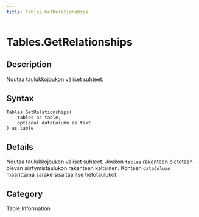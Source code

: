 ```yaml
---
title: Tables.GetRelationships
---
```


# Tables.GetRelationships


## Description

Noutaa taulukkojoukon väliset suhteet.


## Syntax

```powerquery
Tables.GetRelationships(
    tables as table,
    optional dataColumn as text
) as table
```


## Details

Noutaa taulukkojoukon väliset suhteet. Joukon <code>tables</code> rakenteen oletetaan olevan siirtymistaulukon rakenteen kaltainen. Kohteen <code>dataColumn</code> määrittämä sarake sisältää itse tietotaulukot.



## Category
Table.Information
